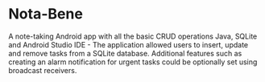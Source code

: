 # Nota-Bene
A note-taking Android app with all the basic CRUD operations 
Java, SQLite and Android Studio IDE - The application allowed users to insert, update and remove tasks from a SQLite database.
Additional features such as creating an alarm notification for urgent tasks could be optionally set using broadcast receivers.

